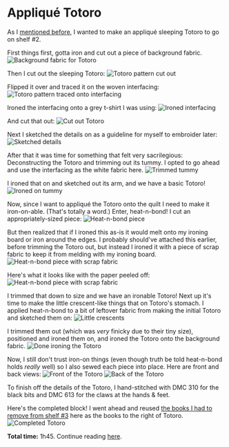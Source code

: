 <h1>Appliqué Totoro</h1>

As I [mentioned before](/sketching.md#layout-changes), I wanted to make an appliqué sleeping Totoro to go on shelf #2.

First things first, gotta iron and cut out a piece of background fabric.
![Background fabric for Totoro](/images/totorobg.png)

Then I cut out the sleeping Totoro:
![Totoro pattern cut out](/images/cuttotoro.jpg)

Flipped it over and traced it on the woven interfacing:
![Totoro pattern traced onto interfacing](/images/tracedt.jpg)

Ironed the interfacing onto a grey t-shirt I was using:
![Ironed interfacing](/images/ironedt.jpg)

And cut that out:
![Cut out Totoro](/images/cutt.jpg)

Next I sketched the details on as a guideline for myself to embroider later:
![Sketched details](/images/sketcht.jpg)

After that it was time for something that felt very sacrilegious: Deconstructing the Totoro and trimming out its tummy. I opted to go ahead and use the interfacing as the white fabric here.
![Trimmed tummy](/images/tummyt.jpg)

I ironed that on and sketched out its arm, and we have a basic Totoro!
![Ironed on tummy](/images/ironedtummyt.jpg)

Now, since I want to appliqué the Totoro onto the quilt I need to make it iron-on-able. (That's totally a word.) Enter, heat-n-bond! I cut an appropriately-sized piece:
![Heat-n-bond piece](/images/heatnbondt.jpg)

But then realized that if I ironed this as-is it would melt onto my ironing board or iron around the edges. I probably should've attached this earlier, before trimming the Totoro out, but instead I ironed it with a piece of scrap fabric to keep it from melding with my ironing board.
![Heat-n-bond piece with scrap fabric](/images/scrapt.jpg)

Here's what it looks like with the paper peeled off:
![Heat-n-bond piece with scrap fabric](/images/peeledt.jpg)

I trimmed that down to size and we have an ironable Totoro! Next up it's time to make the little crescent-like things that on Totoro's stomach. I applied heat-n-bond to a bit of leftover fabric from making the initial Totoro and sketched them on:
![Little crescents](/images/crescents.jpg)

I trimmed them out (which was *very* finicky due to their tiny size), positioned and ironed them on, and ironed the Totoro onto the background fabric. 
![Done ironing the Totoro](/images/doneironing.jpg)

Now, I still don't trust iron-on things (even though truth be told heat-n-bond holds *really* well) so I also sewed each piece into place. Here are front and back views:
![Front of the Totoro](/images/frontt.jpg)
![Back of the Totoro](/images/backt.jpg)

To finish off the details of the Totoro, I hand-stitched with DMC 310 for the black bits and DMC 613 for the claws at the hands & feet.

Here's the completed block! I went ahead and reused [the books I had to remove from shelf #3](/shelf4.md#attaching-shelves-3--4) here as the books to the right of Totoro.
![Completed Totoro](/images/donet.jpg)

**Total time:** 1h45. Continue reading [here](/shelves1and2.md).

